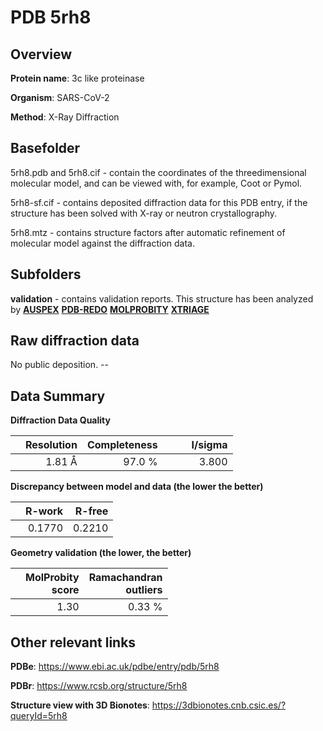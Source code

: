 # PDB 5rh8

## Overview

**Protein name**: 3c like proteinase

**Organism**: SARS-CoV-2

**Method**: X-Ray Diffraction

## Basefolder

5rh8.pdb and 5rh8.cif - contain the coordinates of the threedimensional molecular model, and can be viewed with, for example, Coot or Pymol.

5rh8-sf.cif - contains deposited diffraction data for this PDB entry, if the structure has been solved with X-ray or neutron crystallography.

5rh8.mtz - contains structure factors after automatic refinement of molecular model against the diffraction data.

## Subfolders





**validation** - contains validation reports. This structure has been analyzed by [**AUSPEX**](https://github.com/thorn-lab/coronavirus_structural_task_force/tree/master/pdb/3c_like_proteinase/SARS-CoV-2/5rh8/validation/auspex) [**PDB-REDO**](https://github.com/thorn-lab/coronavirus_structural_task_force/tree/master/pdb/3c_like_proteinase/SARS-CoV-2/5rh8/validation/pdb-redo) [**MOLPROBITY**](https://github.com/thorn-lab/coronavirus_structural_task_force/tree/master/pdb/3c_like_proteinase/SARS-CoV-2/5rh8/validation/molprobity) [**XTRIAGE**](https://github.com/thorn-lab/coronavirus_structural_task_force/blob/master/pdb/3c_like_proteinase/SARS-CoV-2/5rh8/validation/Xtriage_output.log) 

## Raw diffraction data

No public deposition. --<br> 

## Data Summary
**Diffraction Data Quality**

|   | Resolution | Completeness| I/sigma |
|---|-------------:|----------------:|--------------:|
|   |1.81 Å|97.0  %|<img width=50/>3.800|

**Discrepancy between model and data (the lower the better)**

|   | **R-work**| **R-free**   
|---|-------------:|----------------:|           
||  0.1770|  0.2210|

**Geometry validation (the lower, the better)**

|   |**MolProbity<br>score**| **Ramachandran<br>outliers** 
|---|-------------:|----------------:|
||  1.30|  0.33 %|

 

 



## Other relevant links 
**PDBe**:  https://www.ebi.ac.uk/pdbe/entry/pdb/5rh8
 
**PDBr**: https://www.rcsb.org/structure/5rh8 

**Structure view with 3D Bionotes**: https://3dbionotes.cnb.csic.es/?queryId=5rh8

